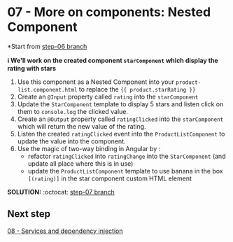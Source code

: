# 07 - More on components: Nested Component

*Start from [step-06 branch](https://github.com/mazero/angular-course-app/tree/step-06)

**ℹ We'll work on the created component `starComponent` which display the rating with stars**

1. Use this component as a Nested Component into your `product-list.component.html` to replace the `{{ product.starRating }}`
2. Create an `@Input` property called `rating` into the `starComponent`
3. Update the `StarComponent` template to display 5 stars and listen click on them to `console.log` the clicked value.
4. Create an `@Output` property called `ratingClicked` into the `starComponent` which will return the new value of the rating.
5. Listen the created `ratingClicked` event into the `ProductListComponent` to update the value into the component. 
6. Use the magic of two-way binding in Angular by :
    - refactor `ratingClicked` into `ratingChange` into the `StarComponent` (and update all place where this is in use)
    - update the `ProductListComponent` template to use banana in the box `[(rating)]` in the star component custom HTML element

**SOLUTION:** :octocat: [step-07 branch](https://github.com/mazero/angular-course-app/pull/6)

## Next step

[08 - Services and dependency injection](./08%20-%20Services%20and%20dependency%20injection.md)